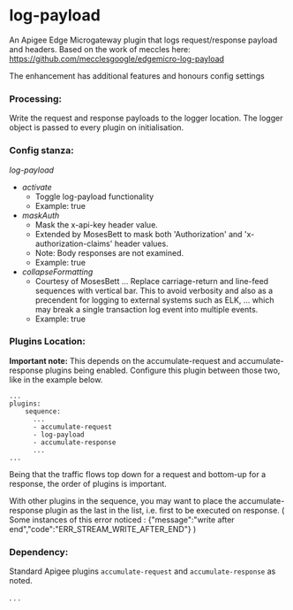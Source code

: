 <!-- 
 Documentation file for log-paylod plugin for Edgemicro gateways.
-->

# log-payload

  An Apigee Edge Microgateway plugin that logs request/response payload and headers.
  Based on the work of meccles here:  https://github.com/mecclesgoogle/edgemicro-log-payload
  
  The enhancement has additional features and honours config settings
  

### Processing:
Write the request and response payloads to the logger location.
The logger object is passed to every plugin on initialisation.

### Config stanza:
*log-payload*
* _activate_
  * Toggle log-payload functionality
  * Example: true
* _maskAuth_
  * Mask the x-api-key header value.
  * Extended by MosesBett to mask both 'Authorization' and 'x-authorization-claims' header values.
  * Note:  Body responses are not examined.
  * Example:  true
* _collapseFormatting_
  * Courtesy of MosesBett ... Replace carriage-return and line-feed sequences with vertical bar.
  This to avoid verbosity and also as a precendent for logging to external systems such as ELK,
		... which may break a single transaction log event into multiple events.
  * Example:  true


 

### Plugins Location:

**Important note:** This depends on the accumulate-request and accumulate-response plugins being enabled.
Configure this plugin between those two, like in the example below.
```
...
plugins:
    sequence:
      ...
      - accumulate-request
      - log-payload
      - accumulate-response
      ...
...
```
Being that the traffic flows top down for a request and bottom-up for a response, the order of plugins is important.

With other plugins in the sequence, you may want to place the accumulate-response plugin
 as the last in the list, i.e. first to be executed on response.
 (  Some instances of this error noticed : 
 {"message":"write after end","code":"ERR_STREAM_WRITE_AFTER_END"}  )
	

### Dependency:
Standard Apigee plugins `accumulate-request` and `accumulate-response` as noted.

.
.
.
